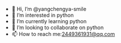 - 👋 Hi, I’m @yangchengya-smile
- 👀 I’m interested in python
- 🌱 I’m currently learning python
- 💞️ I’m looking to collaborate on python
- 📫 How to reach me:2449361931@qq.com

<!---
yangchengya-smile/yangchengya-smile is a ✨ special ✨ repository because its `README.md` (this file) appears on your GitHub profile.
You can click the Preview link to take a look at your changes.
--->
